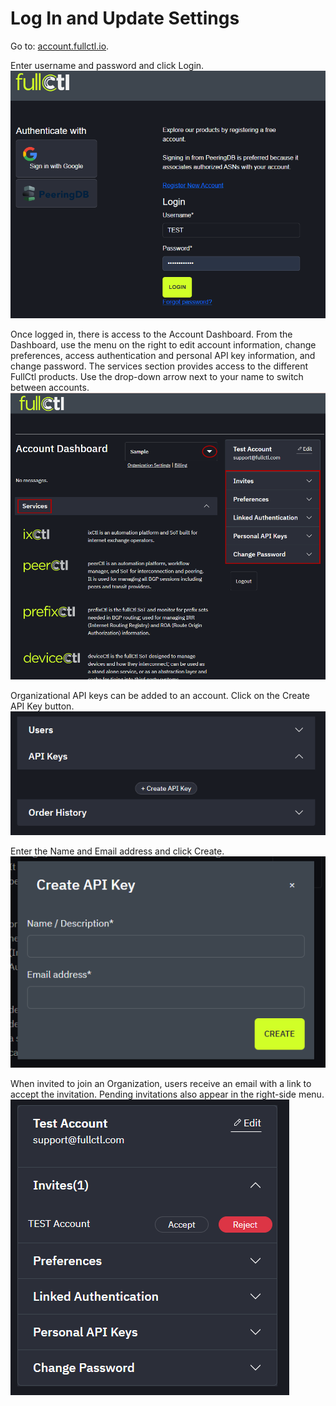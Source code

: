 # Log In and Update Settings

Go to: [account.fullctl.io](https://account.fullctl.io).

Enter username and password and click Login.
   ![](img/userpass.png)

Once logged in, there is access to the Account Dashboard. From the Dashboard, use the menu on the right to edit account information, change preferences, access authentication and personal API key information, and change password. The services section provides access to the different FullCtl products. Use the drop-down arrow next to your name to switch between accounts.
   ![](img/login2.png)

Organizational API keys can be added to an account. Click on the Create API Key button.
   ![](img/orgapikey.png)

Enter the Name and Email address and click Create.
   ![](img/apikeypopup.png)

When invited to join an Organization, users receive an email with a link to accept the invitation. Pending invitations also appear in the right-side menu.
   ![](img/accept.png)
